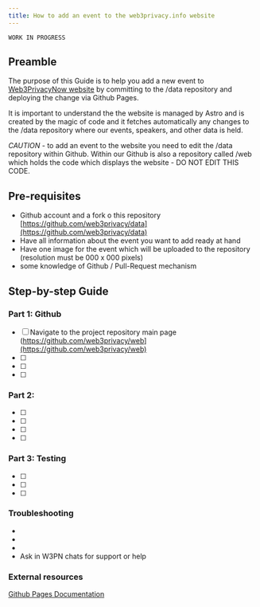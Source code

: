 ```yaml
---
title: How to add an event to the web3privacy.info website
---
```


`WORK IN PROGRESS`

## Preamble

The purpose of this Guide is to help you add a new event to [Web3PrivacyNow website](https://web3privacy.info) by committing to the /data repository and deploying the change via Github Pages.

It is important to understand the the website is managed by Astro and is created by the magic of code and it fetches automatically any changes to the /data repository where our events, speakers, and other data is held.

*CAUTION* - to add an event to the website you need to edit the /data repository within Github. Within our Github is also a repository called /web which holds the code which displays the website - DO NOT EDIT THIS CODE.

## Pre-requisites
- Github account and a fork o this repository [https://github.com/web3privacy/data](https://github.com/web3privacy/data)
- Have all information about the event you want to add ready at hand
- Have one image for the event which will be uploaded to the repository (resolution must be 000 x 000 pixels)
- some knowledge of Github / Pull-Request mechanism


## Step-by-step Guide


### Part 1: Github 
- [ ] Navigate to the project repository main page (https://github.com/web3privacy/web](https://github.com/web3privacy/web)
- [ ]  
- [ ]  
- [ ]  

### Part 2:  
- [ ]  
- [ ]  
- [ ] 
- [ ]  

### Part 3: Testing
- [ ]  
- [ ]  
- [ ] 

### Troubleshooting

- 
- 
- 
- Ask in W3PN chats for support or help


### External resources

[Github Pages Documentation](https://docs.github.com/en/pages)


